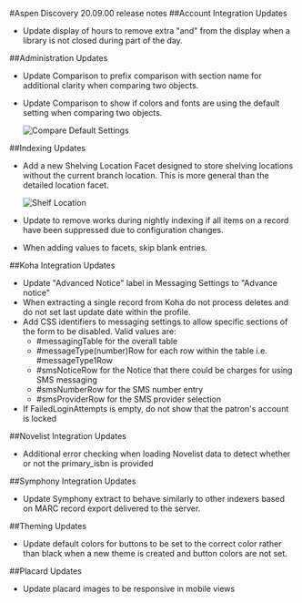 #Aspen Discovery 20.09.00 release notes
##Account Integration Updates
- Update display of hours to remove extra "and" from the display when a library is not closed during part of the day.

##Administration Updates
- Update Comparison to prefix comparison with section name for additional clarity when comparing two objects.
- Update Comparison to show if colors and fonts are using the default setting when comparing two objects.

  ![Compare Default Settings](/release_notes/images/20_09_00_admin_compare_default.png)

##Indexing Updates
- Add a new Shelving Location Facet designed to store shelving locations without the current branch location.  This is more general than the detailed location facet.

  ![Shelf Location](/release_notes/images/20_09_00_shelf_location.png)
- Update to remove works during nightly indexing if all items on a record have been suppressed due to configuration changes. 
- When adding values to facets, skip blank entries.

##Koha Integration Updates
- Update "Advanced Notice" label in Messaging Settings to "Advance notice"
- When extracting a single record from Koha do not process deletes and do not set last update date within the profile. 
- Add CSS identifiers to messaging settings to allow specific sections of the form to be disabled. Valid values are: 
  - \#messagingTable for the overall table 
  - \#messageType(number)Row for each row within the table i.e. \#messageType1Row
  - \#smsNoticeRow for the Notice that there could be charges for using SMS messaging
  - \#smsNumberRow for the SMS number entry
  - \#smsProviderRow for the SMS provider selection
- If FailedLoginAttempts is empty, do not show that the patron's account is locked
    

##Novelist Integration Updates
- Additional error checking when loading Novelist data to detect whether or not the primary_isbn is provided

##Symphony Integration Updates
- Update Symphony extract to behave similarly to other indexers based on MARC record export delivered to the server.

##Theming Updates
- Update default colors for buttons to be set to the correct color rather than black when a new theme is created and button colors are not set.

##Placard Updates
- Update placard images to be responsive in mobile views